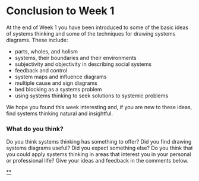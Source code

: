 # Conclusion to Week 1

At the end of Week 1 you have been introduced to some of the basic ideas of systems thinking and some of the techniques for drawing systems diagrams. These include:

- parts, wholes, and holism
- systems, their boundaries and their environments
- subjectivity and objectivity in describing social systems
- feedback and control
- system maps and influence diagrams
- multiple cause and sign diagrams
- bed blocking as a systems problem
- using systems thinking to seek solutions to systemic problems

We hope you found this week interesting and, if you are new to these ideas, find systems thinking natural and insightful.

### What do you think?

Do you think systems thinking has something to offer? Did you find drawing systems diagrams useful? Did you expect something else? Do you think that you could apply systems thinking in areas that interest you in your personal or professional life? Give your ideas and feedback in the comments below.

[**](https://www.futurelearn.com/courses/systems-thinking-complexity/3/steps/207354#fl-comments)



